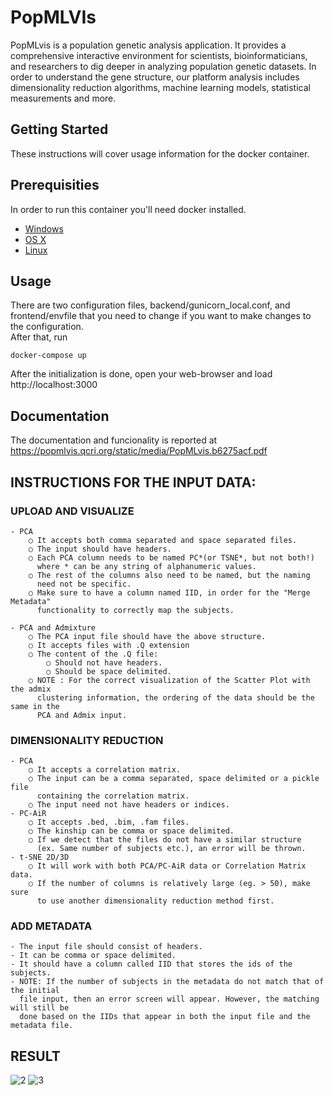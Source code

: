 # PopMLVIs

PopMLvis is a population genetic analysis application. It provides a comprehensive interactive environment for scientists, bioinformaticians, and researchers to dig deeper in analyzing population genetic datasets. In order to understand the gene structure, our platform analysis includes dimensionality reduction algorithms, machine learning models, statistical measurements and more.

## Getting Started

These instructions will cover usage information for the docker container.

## Prerequisities

In order to run this container you'll need docker installed.

- [Windows](https://docs.docker.com/windows/started)
- [OS X](https://docs.docker.com/mac/started/)
- [Linux](https://docs.docker.com/linux/started/)

## Usage

There are two configuration files, backend/gunicorn_local.conf, and frontend/envfile that you need to change if you want to make changes to the configuration.  
After that, run

```shell
docker-compose up
```

After the initialization is done, open your web-browser and load http://localhost:3000

## Documentation

The documentation and funcionality is reported at https://popmlvis.qcri.org/static/media/PopMLvis.b6275acf.pdf

## INSTRUCTIONS FOR THE INPUT DATA:

### UPLOAD AND VISUALIZE

    - PCA
    	○ It accepts both comma separated and space separated files.
    	○ The input should have headers.
    	○ Each PCA column needs to be named PC*(or TSNE*, but not both!)
          where * can be any string of alphanumeric values.
    	○ The rest of the columns also need to be named, but the naming
          need not be specific.
    	○ Make sure to have a column named IID, in order for the "Merge Metadata"
          functionality to correctly map the subjects.

    - PCA and Admixture
    	○ The PCA input file should have the above structure.
    	○ It accepts files with .Q extension
    	○ The content of the .Q file:
    		○ Should not have headers.
    		○ Should be space delimited.
    	○ NOTE : For the correct visualization of the Scatter Plot with the admix
          clustering information, the ordering of the data should be the same in the
          PCA and Admix input.

### DIMENSIONALITY REDUCTION

    - PCA
    	○ It accepts a correlation matrix.
    	○ The input can be a comma separated, space delimited or a pickle file
          containing the correlation matrix.
    	○ The input need not have headers or indices.
    - PC-AiR
    	○ It accepts .bed, .bim, .fam files.
    	○ The kinship can be comma or space delimited.
    	○ If we detect that the files do not have a similar structure
          (ex. Same number of subjects etc.), an error will be thrown.
    - t-SNE 2D/3D
    	○ It will work with both PCA/PC-AiR data or Correlation Matrix data.
    	○ If the number of columns is relatively large (eg. > 50), make sure
          to use another dimensionality reduction method first.

### ADD METADATA

    - The input file should consist of headers.
    - It can be comma or space delimited.
    - It should have a column called IID that stores the ids of the subjects.
    - NOTE: If the number of subjects in the metadata do not match that of the initial
      file input, then an error screen will appear. However, the matching will still be
      done based on the IIDs that appear in both the input file and the metadata file.

## RESULT

![2](https://github.com/Keivin98/VisualizePlots/blob/main/2.png?raw=true)
![3](https://github.com/Keivin98/VisualizePlots/blob/main/3.png?raw=true)
